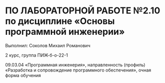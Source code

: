 # ПО ЛАБОРАТОРНОЙ РАБОТЕ №2.10 по дисциплине «Основы программной инженерии» 

Выполнил: Соколов Михаил Романович

2 курс, группа ПИЖ-б-о-22-1 

09.03.04 «Программная инженерия», направленность (профиль) «Разработка и сопровождение программного обеспечения», очная форма обучения 
